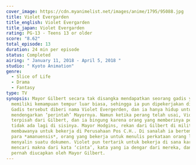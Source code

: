 ```yaml
---
cover_image: https://cdn.myanimelist.net/images/anime/1795/95088.jpg
title: Violet Evergarden
title_english: Violet Evergarden
title_japan: Violet Evergarden
rating: PG-13 - Teens 13 or older
score: "8.62"
total_episode: 13
duration: 24 min per episode
status: Completed
airing: " January 11, 2018 - April 5, 2018 "
studio: " Kyoto Animation"
genre:
  - Slice of Life
  - Drama
  - Fantasy
type: TV
synopsis: Mayor Gilbert secara tak disangka mendapatkan seorang gadis yang
  memiliki kemampuan tempur luar biasa, sehingga ia pun dipekerjakan di militer.
  Gadis tersebut diberi nama Violet Evergerden, dan ia hanya hidup untuk
  mendengarkan ‘perintah’ Mayornya. Namun ketika perang telah usai, Violet
  terpisah dari Gilbert, dan ia bingung karena orang yang memberinya perintah
  tidak ada lagi di sisinya. Mayor Hodgins, rekan dari Gilbert di militer,
  membawanya untuk bekerja di Perusahaan Pos C.H.. Di sanalah ia bertemu dengan
  para *amanuensis*, orang yang bekerja untuk menulis perkataan orang lain atau
  menyalin suatu dokumen. Violet pun tertarik untuk bekerja di sana karena ingin
  mencari makna dari kata ‘cinta’, kata yang ia dengar dari mereka, dan juga
  pernah diucapkan oleh Mayor Gilbert.
---
```

